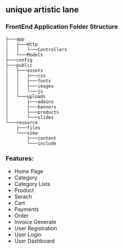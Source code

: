 ## unique artistic lane


### FrontEnd Application Folder Structure

```
├───app
│   ├───Http
│   │   └───Controllers
│   └───Models
├───config
├───public
│   ├───assets
│   │   ├───css
│   │   ├───fonts
│   │   ├───images
│   │   └───js
│   └───uploads
│       ├───admins
│       ├───banners
│       ├───products
│       └───slides
└───resource
    ├───files
    └───view
        ├───content
        └───include
```


### Features:

- Home Page
- Category
- Category Lists
- Product
- Serach
- Cart
- Payments
- Order
- Invoice Generate
- User Registration
- User Login
- User Dashboard
